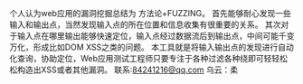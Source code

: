 个人认为web应用的漏洞挖掘总结为 方法论+FUZZING。 
首先能够耐心发现一些输入和输出点，当然发现输入点的所在位置和信息收集有很重要的关系。
其次对于输入点在哪里输出能够快速定位，输入点经过数据流后到输出点，中间可能千变万化，形成比如DOM XSS之类的问题。 
本工具就是将输入输出点的发现进行自动化查询，协助定位，Web应用测试工程师只要专注于各种过滤各种绕即可轻轻松松构造出XSS或者其他漏洞。
联系:84241216@qq.com
乌云：柔